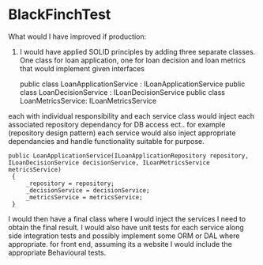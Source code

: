 # BlackFinchTest

What would I have improved if production:


1. I would have applied SOLID principles by adding three separate classes. One class for loan application, one for loan decision and loan metrics that would implement given interfaces 

     public class LoanApplicationService : ILoanApplicationService
     public class LoanDecisionService : ILoanDecisionService
     public class LoanMetricsService: ILoanMetricsService

each with individual responsibility and each service class would inject each associated repository dependancy for DB access ect.. 
for example (repository design pattern) each service would also inject appropriate dependancies and handle functionality suitable for purpose.


    public LoanApplicationService(ILoanApplicationRepository repository, ILoanDecisionService decisionService, ILoanMetricsService metricsService)
     {
         _repository = repository;
         _decisionService = decisionService;
         _metricsService = metricsService;
     }
    
I would then have a final class where I would inject the services I need to obtain the final result. I would also have unit tests for each service along side integration tests and possibly implement some ORM or DAL where appropriate. for front end, assuming its a website I would include the appropriate Behavioural tests.
